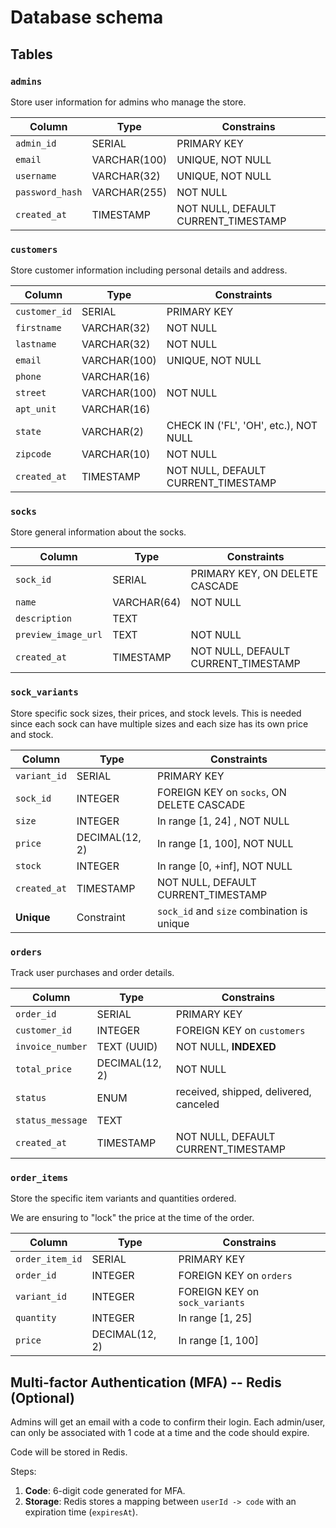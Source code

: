 # Database schema

## Tables

### `admins`

Store user information for admins who manage the store.

| Column          | Type         | Constrains                          |
| --------------- | ------------ | ----------------------------------- |
| `admin_id`      | SERIAL       | PRIMARY KEY                         |
| `email`         | VARCHAR(100) | UNIQUE, NOT NULL                    |
| `username`      | VARCHAR(32)  | UNIQUE, NOT NULL                    |
| `password_hash` | VARCHAR(255) | NOT NULL                            |
| `created_at`    | TIMESTAMP    | NOT NULL, DEFAULT CURRENT_TIMESTAMP |

### `customers`

Store customer information including personal details and address.

| Column        | Type         | Constraints                           |
| ------------- | ------------ | ------------------------------------- |
| `customer_id` | SERIAL       | PRIMARY KEY                           |
| `firstname`   | VARCHAR(32)  | NOT NULL                              |
| `lastname`    | VARCHAR(32)  | NOT NULL                              |
| `email`       | VARCHAR(100) | UNIQUE, NOT NULL                      |
| `phone`       | VARCHAR(16)  |                                       |
| `street`      | VARCHAR(100) | NOT NULL                              |
| `apt_unit`    | VARCHAR(16)  |                                       |
| `state`       | VARCHAR(2)   | CHECK IN ('FL', 'OH', etc.), NOT NULL |
| `zipcode`     | VARCHAR(10)  | NOT NULL                              |
| `created_at`  | TIMESTAMP    | NOT NULL, DEFAULT CURRENT_TIMESTAMP   |

### `socks`

Store general information about the socks.

| Column              | Type        | Constraints                         |
| ------------------- | ----------- | ----------------------------------- |
| `sock_id`           | SERIAL      | PRIMARY KEY, ON DELETE CASCADE      |
| `name`              | VARCHAR(64) | NOT NULL                            |
| `description`       | TEXT        |                                     |
| `preview_image_url` | TEXT        | NOT NULL                            |
| `created_at`        | TIMESTAMP   | NOT NULL, DEFAULT CURRENT_TIMESTAMP |

### `sock_variants`

Store specific sock sizes, their prices, and stock levels.
This is needed since each sock can have multiple sizes and each size has its own price and stock.

| Column       | Type           | Constraints                                |
| ------------ | -------------- | ------------------------------------------ |
| `variant_id` | SERIAL         | PRIMARY KEY                                |
| `sock_id`    | INTEGER        | FOREIGN KEY on `socks`, ON DELETE CASCADE  |
| `size`       | INTEGER        | In range [1, 24] , NOT NULL                |
| `price`      | DECIMAL(12, 2) | In range [1, 100], NOT NULL                |
| `stock`      | INTEGER        | In range [0, +inf], NOT NULL               |
| `created_at` | TIMESTAMP      | NOT NULL, DEFAULT CURRENT_TIMESTAMP        |
| **Unique**   | Constraint     | `sock_id` and `size` combination is unique |

### `orders`

Track user purchases and order details.

| Column           | Type           | Constrains                             |
| ---------------- | -------------- | -------------------------------------- |
| `order_id`       | SERIAL         | PRIMARY KEY                            |
| `customer_id`    | INTEGER        | FOREIGN KEY on `customers`             |
| `invoice_number` | TEXT (UUID)    | NOT NULL, **INDEXED**                  |
| `total_price`    | DECIMAL(12, 2) | NOT NULL                               |
| `status`         | ENUM           | received, shipped, delivered, canceled |
| `status_message` | TEXT           |                                        |
| `created_at`     | TIMESTAMP      | NOT NULL, DEFAULT CURRENT_TIMESTAMP    |

### `order_items`

Store the specific item variants and quantities ordered.

We are ensuring to "lock" the price at the time of the order.

| Column          | Type           | Constrains                     |
| --------------- | -------------- | ------------------------------ |
| `order_item_id` | SERIAL         | PRIMARY KEY                    |
| `order_id`      | INTEGER        | FOREIGN KEY on `orders`        |
| `variant_id`    | INTEGER        | FOREIGN KEY on `sock_variants` |
| `quantity`      | INTEGER        | In range [1, 25]               |
| `price`         | DECIMAL(12, 2) | In range [1, 100]              |

## Multi-factor Authentication (MFA) -- Redis (Optional)

Admins will get an email with a code to confirm their login. Each admin/user, can only be associated with 1 code at a time and the code should expire.

Code will be stored in Redis.

Steps:

1. **Code**: 6-digit code generated for MFA.
2. **Storage**: Redis stores a mapping between `userId -> code` with an expiration time (`expiresAt`).
